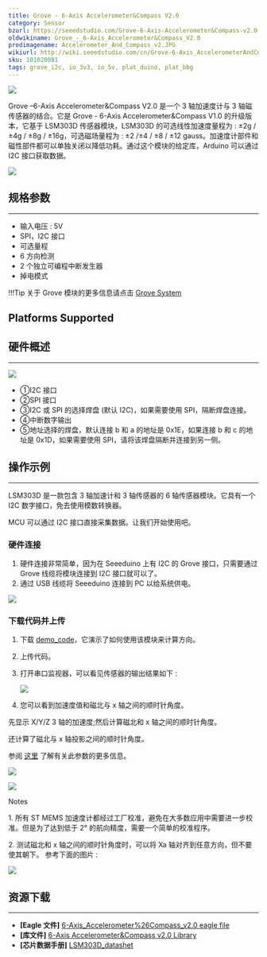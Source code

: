 ```yaml
---
title: Grove - 6-Axis Accelerometer&Compass V2.0
category: Sensor
bzurl: https://seeedstudio.com/Grove-6-Axis-Accelerometer&Compass-v2.0-p-2476.html
oldwikiname: Grove_-_6-Axis_Accelerometer&Compass_V2.0
prodimagename: Accelerometer_And_Compass_v2.JPG
wikiurl: http://wiki.seeedstudio.com/cn/Grove-6-Axis_AccelerometerAndCompass_V2_0
sku: 101020081
tags: grove_i2c, io_3v3, io_5v, plat_duino, plat_bbg
---
```


![](https://raw.githubusercontent.com/SeeedDocument/Grove-6-Axis_AccelerometerAndCompass_V2.0/master/img/Accelerometer_And_Compass_v2.JPG)

Grove –6-Axis Accelerometer&Compass V2.0 是一个 3 轴加速度计与 3 轴磁传感器的结合。它是 Grove - 6-Axis Accelerometer&Compass V1.0 的升级版本，它基于 LSM303D 传感器模块，LSM303D 的可选线性加速度量程为 : ±2g / ±4g / ±8g / ±16g，可选磁场量程为 : ±2 /±4 / ±8 / ±12 gauss。加速度计部件和磁性部件都可以单独关闭以降低功耗。通过这个模块的给定库，Arduino 可以通过 I2C 接口获取数据。

[![](https://github.com/SeeedDocument/wiki_chinese/raw/master/docs/images/click_to_buy.PNG)](https://item.taobao.com/item.htm?spm=a230r.1.14.8.4b0ee235vIl1j3&id=520936682474&ns=1&abbucket=1#detail)

## 规格参数
-------------

-   输入电压 : 5V
-   SPI，I2C 接口
-   可选量程
-   6 方向检测
-   2 个独立可编程中断发生器
-   掉电模式

!!!Tip
    关于 Grove 模块的更多信息请点击 [Grove System](
http://wiki.seeedstudio.com/cn/Grove_System/)

Platforms Supported
-------------------

## 硬件概述
------------------

![](https://raw.githubusercontent.com/SeeedDocument/Grove-6-Axis_AccelerometerAndCompass_V2.0/master/img/Grove-6-Axis_AccelerometerAndCompass_V2.0_inter.jpg)

-   ①I2C 接口
-   ②SPI 接口
-   ③I2C 或 SPI 的选择焊盘 (默认 I2C)，如果需要使用 SPI，隔断焊盘连接。
-   ④中断数字输出
-   ⑤地址选择的焊盘，默认连接 b 和 a 的地址是 0x1E，如果连接 b 和 c 的地址是 0x1D，如果需要使用 SPI，请将该焊盘隔断并连接到另一侧。

## 操作示例
-------------

LSM303D 是一款包含 3 轴加速计和 3 轴传感器的 6 轴传感器模块。它具有一个 I2C 数字接口，免去使用模数转换器。

MCU 可以通过 I2C 接口直接采集数据。让我们开始使用吧。

### 硬件连接

1.  硬件连接非常简单，因为在 Seeeduino 上有 I2C 的 Grove 接口，只需要通过 Grove 线缆将模块连接到 I2C 接口就可以了。
2.  通过 USB 线缆将 Seeeduino 连接到 PC 以给系统供电。

![](https://raw.githubusercontent.com/SeeedDocument/Grove-6-Axis_AccelerometerAndCompass_V2.0/master/img/6-Axis_AccelerometerAndCompass_V2.0_connect.jpg)

### 下载代码并上传

1.  下载 [demo\_code](https://github.com/Seeed-Studio/6Axis_Accelerometer_And_Compass_v2)，它演示了如何使用该模块来计算方向。
2.  上传代码。
3.  打开串口监视器，可以看见传感器的输出结果如下 :

    ![](https://raw.githubusercontent.com/SeeedDocument/Grove-6-Axis_AccelerometerAndCompass_V2.0/master/img/6-Axis_AccelerometerAndCompass_V2.0_demo.jpg)

4. 您可以看到加速度值和磁北与 x 轴之间的顺时针角度。

先显示 X/Y/Z 3 轴的加速度;然后计算磁北和 x 轴之间的顺时针角度。

还计算了磁北与 x 轴投影之间的顺时针角度。

参阅 [这里](https://raw.githubusercontent.com/SeeedDocument/Grove-6-Axis_AccelerometerAndCompass_V2.0/master/res/LSM303_application_note.pdf) 了解有关此参数的更多信息。

![](https://raw.githubusercontent.com/SeeedDocument/Grove-6-Axis_AccelerometerAndCompass_V2.0/master/img/Airplane.jpg)

![](https://raw.githubusercontent.com/SeeedDocument/Grove-6-Axis_AccelerometerAndCompass_V2.0/master/img/Airplane_calculated.jpg)

<div class="admonition note">
<p class="admonition-title">Notes</p>
<p>1.  所有 ST MEMS 加速度计都经过工厂校准，避免在大多数应用中需要进一步校准。但是为了达到低于 2° 的航向精度，需要一个简单的校准程序。</p>
<p>2.  测试磁北和 x 轴之间的顺时针角度时，可以将 Xa 轴对齐到任意方向，但不要使其朝下。 参考下面的图片 :</p>
</div>

![](https://raw.githubusercontent.com/SeeedDocument/Grove-6-Axis_AccelerometerAndCompass_V2.0/master/img/Testing.jpg)

## 资源下载
---------
-   **[Eagle 文件]** [6-Axis\_Accelerometer%26Compass\_v2.0 eagle file](https://raw.githubusercontent.com/SeeedDocument/Grove-6-Axis_AccelerometerAndCompass_V2.0/master/res/Grove-6-Axis_AccelerometerAndCompass_v2.0_sch_pcb.zip)
-   **[库文件]** [6-Axis Accelerometer&Compass v2.0 Library](https://github.com/Seeed-Studio/6Axis_Accelerometer_And_Compass_v2)
-   **[芯片数据手册]** [LSM303D\_datashet](https://raw.githubusercontent.com/SeeedDocument/Grove-6-Axis_AccelerometerAndCompass_V2.0/master/res/LSM303D_datasheet.pdf)

<!-- This Markdown file was created from http://www.seeedstudio.com/wiki/Grove_-_6-Axis_Accelerometer&Compass_V2.0 -->
